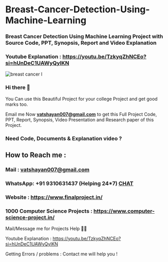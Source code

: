 # Breast-Cancer-Detection-Using-Machine-Learning

### Breast Cancer Detection Using Machine Learning Project with Source Code, PPT, Synopsis, Report and Video Explanation

### Youtube Explanation : https://youtu.be/TzkyqZhNCEo?si=hUnDeC1UAWyQylKN

![breast cancer l](https://github.com/Vatshayan/Breast-Cancer-Detection-Using-Machine-Learning/assets/28294942/cfa6f3ed-cd23-4d80-a638-3158a0d9d8a7)

### Hi there 👋

You Can use this Beautiful Project for your college Project and get good marks too. 

Email me Now **vatshayan007@gmail.com** to get this Full Project Code, PPT, Report, Synopsis, Video Presentation and Research paper of this Project.

### Need Code, Documents & Explanation video ? 

## How to Reach me :

### Mail : vatshayan007@gmail.com 

### WhatsApp: **+91 9310631437** (Helping 24*7) **[CHAT](https://wa.me/message/CHWN2AHCPMAZK1)** 

### Website : https://www.finalproject.in/

### 1000 Computer Science Projects : https://www.computer-science-project.in/

Mail/Message me for Projects Help 🙏🏻

Youtube Explanation : https://youtu.be/TzkyqZhNCEo?si=hUnDeC1UAWyQylKN

Getting Errors / problems : Contact me will help you !
